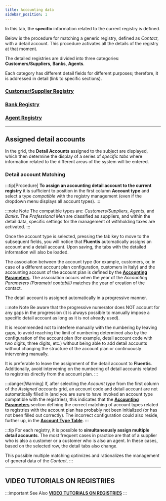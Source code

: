 ```yaml
---
title: Accounting data
sidebar_position: 1
---
```

In this tab, the **specific** information related to the current registry is defined.

Below is the procedure for matching a generic registry, defined as *Contact*, with a detail account. This procedure activates all the details of the registry at that moment.

The detailed registries are divided into three categories: **Customers/Suppliers**, **Banks**, **Agents**.

Each category has different detail fields for different purposes; therefore, it is addressed in detail (link to specific sections).

### [Customer/Supplier Registry](/docs/erp-home/registers/contacts/create-new-contact/accounting-data/customer-vendors-data/finance)

### [Bank Registry](/docs/erp-home/registers/contacts/create-new-contact/accounting-data/bank-registry)

### [Agent Registry](/docs/erp-home/registers/contacts/create-new-contact/accounting-data/agent-registry/detail)


---

## Assigned detail accounts

In the grid, the **Detail Accounts** assigned to the subject are displayed, which then determine the display of a series of *specific tabs* where information related to the different areas of the system will be entered.

### Detail account Matching 

:::tip[Procedure]
**To assign an accounting detail account to the current registry** it is sufficient to position in the first column **Account type** and select a type *compatible* with the registry management (even if the dropdown menu displays all account types).
:::

:::note Note
The compatible types are: *Customers/Suppliers*, *Agents*, and *Banks*. The *Professional Men* are classified as suppliers, and within the detail data, specific settings for the management of withholding taxes are activated.
:::

Once the account type is selected, pressing the tab key to move to the subsequent fields, you will notice that **Fluentis** automatically assigns an account and a detail account. Upon saving, the tabs with the detailed information will also be loaded.

The association between the account type (for example, customers, or, in case of a different account plan configuration, customers in Italy) and the accounting account of the account plan is defined by the [**Accounting Parameters**](/docs/configurations/parameters/finance/accounting-parameters). The association occurs when the year of the *Accounting Parameters (Parametri contabili)* matches the year of creation of the contact.

The detail account is assigned automatically in a progressive manner.

:::note Note
Be aware that the progressive numerator does NOT account for any gaps in the progression (it is always possible to manually impose a specific detail account as long as it is not already used).

It is recommended not to interfere manually with the numbering by leaving gaps, to avoid reaching the limit of numbering determined also by the configuration of the account plan (for example, detail account code with two digits, three digits, etc.) without being able to add detail accounts without changing the structure of the account plan or continuously intervening manually.

It is preferable to leave the assignment of the detail account to **Fluentis**. Additionally, avoid intervening on the numbering of detail accounts related to registries directly from the account plan.
:::

:::danger[Warning]
If, after selecting the *Account type* from the first column of the *Assigned accounts* grid, an account code and detail account are not automatically filled in (and you are sure to have invoked an account type compatible with the registries), this indicates that the [**Accounting Parameters**](/docs/configurations/parameters/finance/accounting-parameters) section defining the correct matching of account types related to registries with the account plan has probably not been initialized (or has not been filled out correctly).
The incorrect configuration could also reside, further up, in the [**Account Type Table**](/docs/configurations/tables/finance/account-types).
:::

:::tip
For each registry, it is possible to **simultaneously assign multiple detail accounts**. The most frequent cases in practice are that of a supplier who is also a customer or a customer who is also an agent. In these cases, based on the selected row, the detail tabs also change.

This possible multiple matching optimizes and rationalizes the management of general data of the *Contact*.
:::


---

## VIDEO TUTORIALS ON REGISTRIES

:::important See Also
[**VIDEO TUTORIALS ON REGISTRIES**](/docs/video/finance/intro)
:::